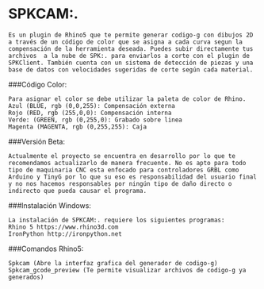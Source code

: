 # SPKCAM:.
	Es un plugin de Rhino5 que te permite generar codigo-g con dibujos 2D a través de un código de color que se asigna a cada curva segun la compensación de la herramienta deseada. Puedes subir directamente tus archivos  a la nube de SPK:. para enviarlos a corte con el plugin de SPKClient. También cuenta con un sistema de detección de piezas y una base de datos con velocidades sugeridas de corte según cada material.

###Código Color:

	Para asignar el color se debe utilizar la paleta de color de Rhino.
	Azul (BLUE, rgb (0,0,255): Compensación externa
	Rojo (RED, rgb (255,0,0): Compensación interna
	Verde: (GREEN, rgb (0,255,0): Grabado sobre linea
	Magenta (MAGENTA, rgb (0,255,255): Caja

###Versión Beta:

	Actualmente el proyecto se encuentra en desarrollo por lo que te recomendamos actualizarlo de manera frecuente. No es apto para todo tipo de maquinaria CNC esta enfocado para controladores GRBL como Arduino y TinyG por lo que su eso es responsabilidad del usuario final y no nos hacemos responsables por ningún tipo de daño directo o indirecto que pueda causar el programa.

###Instalación Windows:

	La instalación de SPKCAM:. requiere los siguientes programas:
	Rhino 5 https://www.rhino3d.com
	IronPython http://ironpython.net

###Comandos Rhino5:

	Spkcam (Abre la interfaz grafica del generador de codigo-g)
	Spkcam_gcode_preview (Te permite visualizar archivos de codigo-g ya generados)
